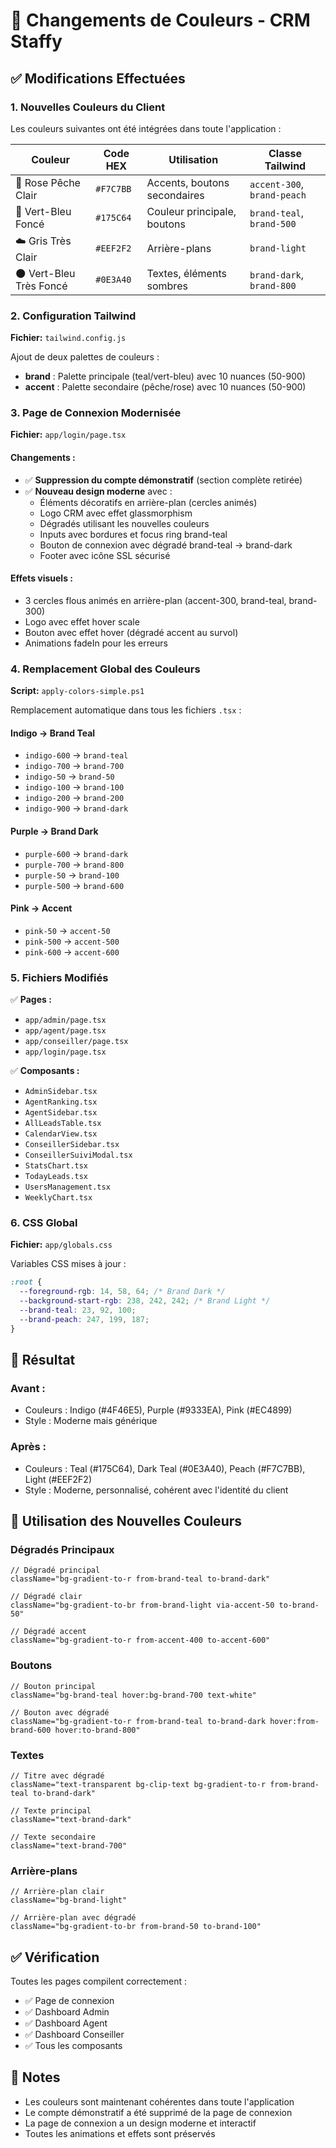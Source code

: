 # 🎨 Changements de Couleurs - CRM Staffy

## ✅ Modifications Effectuées

### 1. **Nouvelles Couleurs du Client**

Les couleurs suivantes ont été intégrées dans toute l'application :

| Couleur | Code HEX | Utilisation | Classe Tailwind |
|---------|----------|-------------|-----------------|
| 🌸 Rose Pêche Clair | `#F7C7BB` | Accents, boutons secondaires | `accent-300`, `brand-peach` |
| 🌊 Vert-Bleu Foncé | `#175C64` | Couleur principale, boutons | `brand-teal`, `brand-500` |
| ☁️ Gris Très Clair | `#EEF2F2` | Arrière-plans | `brand-light` |
| 🌑 Vert-Bleu Très Foncé | `#0E3A40` | Textes, éléments sombres | `brand-dark`, `brand-800` |

### 2. **Configuration Tailwind**

**Fichier:** `tailwind.config.js`

Ajout de deux palettes de couleurs :
- **brand** : Palette principale (teal/vert-bleu) avec 10 nuances (50-900)
- **accent** : Palette secondaire (pêche/rose) avec 10 nuances (50-900)

### 3. **Page de Connexion Modernisée**

**Fichier:** `app/login/page.tsx`

#### Changements :
- ✅ **Suppression du compte démonstratif** (section complète retirée)
- ✅ **Nouveau design moderne** avec :
  - Éléments décoratifs en arrière-plan (cercles animés)
  - Logo CRM avec effet glassmorphism
  - Dégradés utilisant les nouvelles couleurs
  - Inputs avec bordures et focus ring brand-teal
  - Bouton de connexion avec dégradé brand-teal → brand-dark
  - Footer avec icône SSL sécurisé

#### Effets visuels :
- 3 cercles flous animés en arrière-plan (accent-300, brand-teal, brand-300)
- Logo avec effet hover scale
- Bouton avec effet hover (dégradé accent au survol)
- Animations fadeIn pour les erreurs

### 4. **Remplacement Global des Couleurs**

**Script:** `apply-colors-simple.ps1`

Remplacement automatique dans tous les fichiers `.tsx` :

#### Indigo → Brand Teal
- `indigo-600` → `brand-teal`
- `indigo-700` → `brand-700`
- `indigo-50` → `brand-50`
- `indigo-100` → `brand-100`
- `indigo-200` → `brand-200`
- `indigo-900` → `brand-dark`

#### Purple → Brand Dark
- `purple-600` → `brand-dark`
- `purple-700` → `brand-800`
- `purple-50` → `brand-100`
- `purple-500` → `brand-600`

#### Pink → Accent
- `pink-50` → `accent-50`
- `pink-500` → `accent-500`
- `pink-600` → `accent-600`

### 5. **Fichiers Modifiés**

✅ **Pages :**
- `app/admin/page.tsx`
- `app/agent/page.tsx`
- `app/conseiller/page.tsx`
- `app/login/page.tsx`

✅ **Composants :**
- `AdminSidebar.tsx`
- `AgentRanking.tsx`
- `AgentSidebar.tsx`
- `AllLeadsTable.tsx`
- `CalendarView.tsx`
- `ConseillerSidebar.tsx`
- `ConseillerSuiviModal.tsx`
- `StatsChart.tsx`
- `TodayLeads.tsx`
- `UsersManagement.tsx`
- `WeeklyChart.tsx`

### 6. **CSS Global**

**Fichier:** `app/globals.css`

Variables CSS mises à jour :
```css
:root {
  --foreground-rgb: 14, 58, 64; /* Brand Dark */
  --background-start-rgb: 238, 242, 242; /* Brand Light */
  --brand-teal: 23, 92, 100;
  --brand-peach: 247, 199, 187;
}
```

## 🎯 Résultat

### Avant :
- Couleurs : Indigo (#4F46E5), Purple (#9333EA), Pink (#EC4899)
- Style : Moderne mais générique

### Après :
- Couleurs : Teal (#175C64), Dark Teal (#0E3A40), Peach (#F7C7BB), Light (#EEF2F2)
- Style : Moderne, personnalisé, cohérent avec l'identité du client

## 🚀 Utilisation des Nouvelles Couleurs

### Dégradés Principaux
```tsx
// Dégradé principal
className="bg-gradient-to-r from-brand-teal to-brand-dark"

// Dégradé clair
className="bg-gradient-to-br from-brand-light via-accent-50 to-brand-50"

// Dégradé accent
className="bg-gradient-to-r from-accent-400 to-accent-600"
```

### Boutons
```tsx
// Bouton principal
className="bg-brand-teal hover:bg-brand-700 text-white"

// Bouton avec dégradé
className="bg-gradient-to-r from-brand-teal to-brand-dark hover:from-brand-600 hover:to-brand-800"
```

### Textes
```tsx
// Titre avec dégradé
className="text-transparent bg-clip-text bg-gradient-to-r from-brand-teal to-brand-dark"

// Texte principal
className="text-brand-dark"

// Texte secondaire
className="text-brand-700"
```

### Arrière-plans
```tsx
// Arrière-plan clair
className="bg-brand-light"

// Arrière-plan avec dégradé
className="bg-gradient-to-br from-brand-50 to-brand-100"
```

## ✅ Vérification

Toutes les pages compilent correctement :
- ✅ Page de connexion
- ✅ Dashboard Admin
- ✅ Dashboard Agent
- ✅ Dashboard Conseiller
- ✅ Tous les composants

## 📝 Notes

- Les couleurs sont maintenant cohérentes dans toute l'application
- Le compte démonstratif a été supprimé de la page de connexion
- La page de connexion a un design moderne et interactif
- Toutes les animations et effets sont préservés
